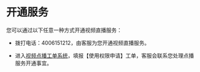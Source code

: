 # 开通服务

您可以通过以下任意一种方式开通视频直播服务：

-   拨打电话：4006151212，由客服为您开通视频直播服务。

-   进入[视频点播工单系统](https://ticket.jdcloud.com/myorder/form?cateId=352&questionId=353)，填报【使用权限申请】工单，客服会联系您处理点播服务开通事宜。

